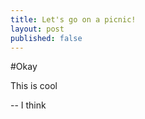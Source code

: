 ```yaml
---
title: Let's go on a picnic!
layout: post
published: false
---
```

#Okay

This is cool

--
I think

